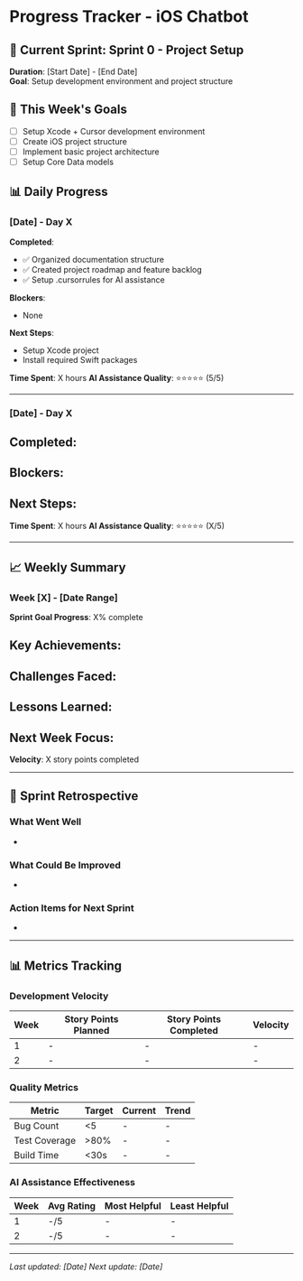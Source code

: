 # Progress Tracker - iOS Chatbot

## 📅 Current Sprint: Sprint 0 - Project Setup
**Duration**: [Start Date] - [End Date]  
**Goal**: Setup development environment and project structure

## 🎯 This Week's Goals
- [ ] Setup Xcode + Cursor development environment
- [ ] Create iOS project structure
- [ ] Implement basic project architecture
- [ ] Setup Core Data models

## 📊 Daily Progress

### [Date] - Day X
**Completed**:
- ✅ Organized documentation structure
- ✅ Created project roadmap and feature backlog
- ✅ Setup .cursorrules for AI assistance

**Blockers**:
- None

**Next Steps**:
- Setup Xcode project
- Install required Swift packages

**Time Spent**: X hours
**AI Assistance Quality**: ⭐⭐⭐⭐⭐ (5/5)

---

### [Date] - Day X
**Completed**:
- 

**Blockers**:
- 

**Next Steps**:
- 

**Time Spent**: X hours
**AI Assistance Quality**: ⭐⭐⭐⭐⭐ (X/5)

---

## 📈 Weekly Summary

### Week [X] - [Date Range]
**Sprint Goal Progress**: X% complete

**Key Achievements**:
- 

**Challenges Faced**:
- 

**Lessons Learned**:
- 

**Next Week Focus**:
- 

**Velocity**: X story points completed

---

## 🔄 Sprint Retrospective

### What Went Well
- 

### What Could Be Improved
- 

### Action Items for Next Sprint
- 

---

## 📊 Metrics Tracking

### Development Velocity
| Week | Story Points Planned | Story Points Completed | Velocity |
|------|---------------------|------------------------|----------|
| 1    | -                   | -                      | -        |
| 2    | -                   | -                      | -        |

### Quality Metrics
| Metric | Target | Current | Trend |
|--------|--------|---------|-------|
| Bug Count | <5 | - | - |
| Test Coverage | >80% | - | - |
| Build Time | <30s | - | - |

### AI Assistance Effectiveness
| Week | Avg Rating | Most Helpful | Least Helpful |
|------|------------|--------------|---------------|
| 1    | -/5        | -            | -             |
| 2    | -/5        | -            | -             |

---

*Last updated: [Date]*
*Next update: [Date]* 